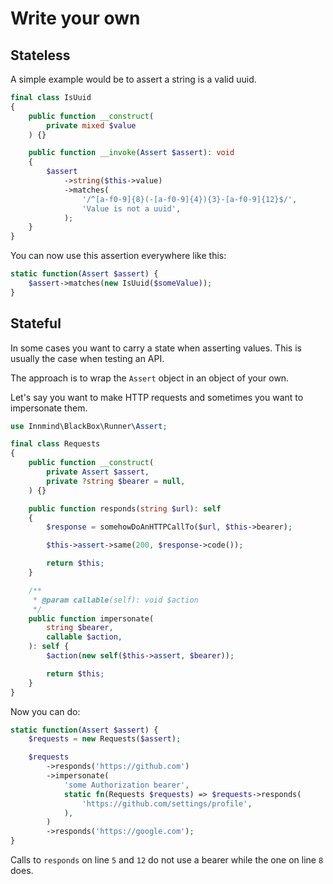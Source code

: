 # Write your own

## Stateless

A simple example would be to assert a string is a valid uuid.

```php title="IsUuid.php"
final class IsUuid
{
    public function __construct(
        private mixed $value
    ) {}

    public function __invoke(Assert $assert): void
    {
        $assert
            ->string($this->value)
            ->matches(
                '/^[a-f0-9]{8}(-[a-f0-9]{4}){3}-[a-f0-9]{12}$/',
                'Value is not a uuid',
            );
    }
}
```

You can now use this assertion everywhere like this:

```php
static function(Assert $assert) {
    $assert->matches(new IsUuid($someValue));
}
```

## Stateful

In some cases you want to carry a state when asserting values. This is usually the case when testing an API.

The approach is to wrap the `Assert` object in an object of your own.

Let's say you want to make HTTP requests and sometimes you want to impersonate them.

```php title="Requests.php"
use Innmind\BlackBox\Runner\Assert;

final class Requests
{
    public function __construct(
        private Assert $assert,
        private ?string $bearer = null,
    ) {}

    public function responds(string $url): self
    {
        $response = somehowDoAnHTTPCallTo($url, $this->bearer);

        $this->assert->same(200, $response->code());

        return $this;
    }

    /**
     * @param callable(self): void $action
     */
    public function impersonate(
        string $bearer,
        callable $action,
    ): self {
        $action(new self($this->assert, $bearer));

        return $this;
    }
}
```

Now you can do:

```php linenums="1"
static function(Assert $assert) {
    $requests = new Requests($assert);

    $requests
        ->responds('https://github.com')
        ->impersonate(
            'some Authorization bearer',
            static fn(Requests $requests) => $requests->responds(
                'https://github.com/settings/profile',
            ),
        )
        ->responds('https://google.com');
}
```

Calls to `responds` on line `5` and `12` do not use a bearer while the one on line `8` does.
